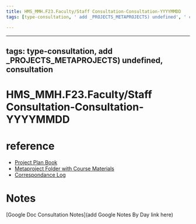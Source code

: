 ```yaml
---
title: HMS_MMH.F23.Faculty/Staff Consultation-Consultation-YYYYMMDD
tags: [type-consultation, ' add _PROJECTS_METAPROJECTS) undefined', ' consultation']

---
```


---
tags: type-consultation, add _PROJECTS_METAPROJECTS) undefined, consultation
---
# HMS_MMH.F23.Faculty/Staff Consultation-Consultation-YYYYMMDD

# reference
* [Project Plan Book](https://hackmd.io/b--I9mn6SxWTTwvWx4HNRg)
* [Metaproject Folder with Course Materials](https://drive.google.com/drive/folders/1oo6hZ4FG2N5wZyANXMnMOph820J8d9NQ)
* [Correspondance Log](https://drive.google.com/drive/folders/1O3irg8T76-AY5iJy7-mCcqXNn4AVE51J?usp=drive_link)

# Notes
[Google Doc Consultation Notes](add Google Notes By Day link here)